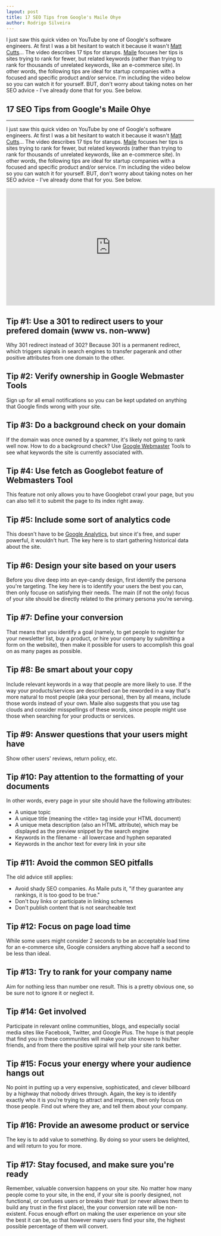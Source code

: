 ```yaml
---
layout: post
title: 17 SEO Tips from Google's Maile Ohye
author: Rodrigo Silveira
---
```


I just saw this quick video on YouTube by one of Google's software engineers. At first I was a bit hesitant to watch it because it wasn't <a href="http://www.mattcutts.com/blog/">Matt Cutts</a>... The video describes 17 tips for starups. <a href="https://plus.google.com/111983349552187459374/posts">Maile</a> focuses her tips is sites trying to rank for fewer, but related keywords (rather than trying to rank for thousands of unrelated keywords, like an e-commerce site). In other words, the following tips are ideal for startup companies with a focused and specific product and/or service. I'm including the video below so you can watch it for yourself. BUT, don't worry about taking notes on her SEO advice - I've already done that for you. See below.

## 17 SEO Tips from Google's Maile Ohye
-----

I just saw this quick video on YouTube by one of Google's software engineers. At first I was a bit hesitant to watch it because it wasn't <a href="http://www.mattcutts.com/blog/">Matt Cutts</a>... The video describes 17 tips for starups. <a href="https://plus.google.com/111983349552187459374/posts">Maile</a> focuses her tips is sites trying to rank for fewer, but related keywords (rather than trying to rank for thousands of unrelated keywords, like an e-commerce site). In other words, the following tips are ideal for startup companies with a focused and specific product and/or service. I'm including the video below so you can watch it for yourself. BUT, don't worry about taking notes on her SEO advice - I've already done that for you. See below.

<iframe src="http://www.youtube.com/embed/El3IZFGERbM" frameborder="0" width="560" height="315"></iframe>
<h2>Tip #1: Use a 301 to redirect users to your prefered domain (www vs. non-www)</h2>
Why 301 redirect instead of 302? Because 301 is a permanent redirect, which triggers signals in search engines to transfer pagerank and other positive attributes from one domain to the other.
<h2>Tip #2: Verify ownership in Google Webmaster Tools</h2>
Sign up for all email notifications so you can be kept updated on anything that Google finds wrong with your site.
<h2>Tip #3: Do a background check on your domain</h2>
If the domain was once owned by a spammer, it's likely not going to rank well now.
How to do a background check? Use <a href="https://www.google.com/webmasters/">Google Webmaster</a> Tools to see what keywords the site is currently associated with.
<h2>Tip #4: Use fetch as Googlebot feature of Webmasters Tool</h2>
This feature not only allows you to have Googlebot crawl your page, but you can also tell it to submit the page to its index right away.
<h2>Tip #5: Include some sort of analytics code</h2>
This doesn't have to be <a href="www.google.com/analytics">Google Analytics</a>, but since it's free, and super powerful, it wouldn't hurt. The key here is to start gathering historical data about the site.
<h2>Tip #6: Design your site based on your users</h2>
Before you dive deep into an eye-candy design, first identify the persona you're targeting. The key here is to identify your users the best you can, then only focuse on satisfying their needs. The main (if not the only) focus of your site should be directly related to the primary persona you're serving.
<h2>Tip #7: Define your conversion</h2>
That means that you identify a goal (namely, to get people to register for your newsletter list, buy a product, or hire your company by submitting a form on the website), then make it possible for users to accomplish this goal on as many pages as possible.
<h2>Tip #8: Be smart about your copy</h2>
Include relevant keywords in a way that people are more likely to use. If the way your products/services are described can be reworded in a way that's more natural to most people (aka your persona), then by all means, include those words instead of your own.
Maile also suggests that you use tag clouds and consider misspellings of these words, since people might use those when searching for your products or services.
<h2>Tip #9: Answer questions that your users might have</h2>
Show other users' reviews, return policy, etc.
<h2>Tip #10: Pay attention to the formatting of your documents</h2>
In other words, every page in your site should have the following attributes:
<ul>
	<li>A unique topic</li>
	<li>A unique title (meaning the &lt;title&gt; tag inside your HTML document)</li>
	<li>A unique meta description (also an HTML attribute), which may be displayed as the preview snippet by the search engine</li>
	<li>Keywords in the filename - all lowercase and hyphen separated</li>
	<li>Keywords in the anchor text for every link in your site</li>
</ul>
<h2>Tip #11: Avoid the common SEO pitfalls</h2>
The old advice still applies:
<ul>
	<li>Avoid shady SEO companies. As Maile puts it, "if they guarantee any rankings, it is too good to be true."</li>
	<li>Don't buy links or participate in linking schemes</li>
	<li>Don't publish content that is not searcheable text</li>
</ul>
<h2>Tip #12: Focus on page load time</h2>
While some users might consider 2 seconds to be an acceptable load time for an e-commerce site, Google considers anything above half a second to be less than ideal.
<h2>Tip #13: Try to rank for your company name</h2>
Aim for nothing less than number one result. This is a pretty obvious one, so be sure not to ignore it or neglect it.
<h2>Tip #14: Get involved</h2>
Participate in relevant online communities, blogs, and especially social media sites like Facebook, Twitter, and Google Plus. The hope is that people that find you in these communites will make your site known to his/her friends, and from there the positive spiral will help your site rank better.
<h2>Tip #15: Focus your energy where your audience hangs out</h2>
No point in putting up a very expensive, sophisticated, and clever billboard by a highway that nobody drives through. Again, the key is to identify exactly who it is you're trying to attract and impress, then only focus on those people. Find out where they are, and tell them about your company.
<h2>Tip #16: Provide an awesome product or service</h2>
The key is to add value to something. By doing so your users be delighted, and will return to you for more.
<h2>Tip #17: Stay focused, and make sure you're ready</h2>
Remember, valuable conversion happens on your site. No matter how many people come to your site, in the end, if your site is poorly designed, not functional, or confuses users or breaks their trust (or never allows them to build any trust in the first place), the your conversion rate will be non-existent. Focus enough effort on making the user experience on your site the best it can be, so that however many users find your site, the highest possible percentage of them will convert.
